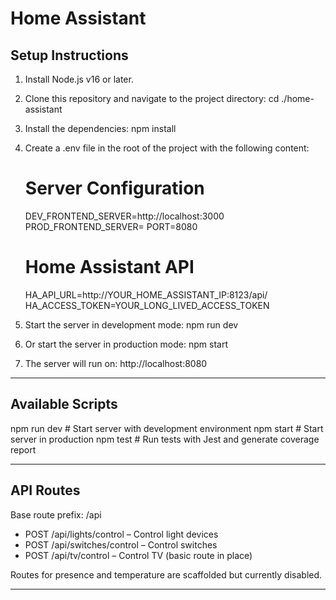 # Home Assistant

## Setup Instructions

1. Install Node.js v16 or later.
2. Clone this repository and navigate to the project directory:
   cd ./home-assistant
3. Install the dependencies:
   npm install
4. Create a .env file in the root of the project with the following content:

   # Server Configuration
   DEV_FRONTEND_SERVER=http://localhost:3000
   PROD_FRONTEND_SERVER=
   PORT=8080

   # Home Assistant API
   HA_API_URL=http://YOUR_HOME_ASSISTANT_IP:8123/api/
   HA_ACCESS_TOKEN=YOUR_LONG_LIVED_ACCESS_TOKEN

5. Start the server in development mode:
   npm run dev

6. Or start the server in production mode:
   npm start

7. The server will run on:
   http://localhost:8080

---

## Available Scripts

npm run dev    # Start server with development environment
npm start      # Start server in production
npm test       # Run tests with Jest and generate coverage report

---

## API Routes

Base route prefix: /api

- POST /api/lights/control – Control light devices
- POST /api/switches/control – Control switches
- POST /api/tv/control – Control TV (basic route in place)

Routes for presence and temperature are scaffolded but currently disabled.

---
